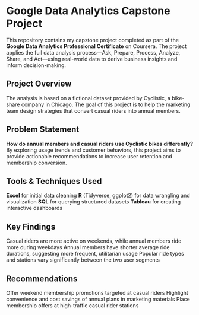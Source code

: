 # Google Data Analytics Capstone Project

This repository contains my capstone project completed as part of the **Google Data Analytics Professional Certificate** on Coursera. The project applies the full data analysis process—Ask, Prepare, Process, Analyze, Share, and Act—using real-world data to derive business insights and inform decision-making.

##  Project Overview

The analysis is based on a fictional dataset provided by Cyclistic, a bike-share company in Chicago. The goal of this project is to help the marketing team design strategies that convert casual riders into annual members.

##  Problem Statement

**How do annual members and casual riders use Cyclistic bikes differently?**  
By exploring usage trends and customer behaviors, this project aims to provide actionable recommendations to increase user retention and membership conversion.

##  Tools & Techniques Used

**Excel** for initial data cleaning
**R** (Tidyverse, ggplot2) for data wrangling and visualization
**SQL** for querying structured datasets
**Tableau** for creating interactive dashboards

## Key Findings

Casual riders are more active on weekends, while annual members ride more during weekdays
Annual members have shorter average ride durations, suggesting more frequent, utilitarian usage
Popular ride types and stations vary significantly between the two user segments

## Recommendations

Offer weekend membership promotions targeted at casual riders
Highlight convenience and cost savings of annual plans in marketing materials
Place membership offers at high-traffic casual rider stations



